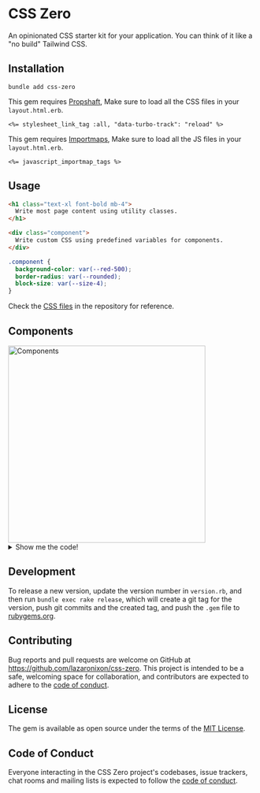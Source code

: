 # CSS Zero

An opinionated CSS starter kit for your application. You can think of it like a "no build" Tailwind CSS.

## Installation

```
bundle add css-zero
```

This gem requires [Propshaft](https://github.com/rails/propshaft), Make sure to load all the CSS files in your `layout.html.erb`.

```html+erb
<%= stylesheet_link_tag :all, "data-turbo-track": "reload" %>
```

This gem requires [Importmaps](https://github.com/rails/importmap-rails), Make sure to load all the JS files in your `layout.html.erb`.

```html+erb
<%= javascript_importmap_tags %>
```

## Usage

```html
<h1 class="text-xl font-bold mb-4">
  Write most page content using utility classes.
</h1>

<div class="component">
  Write custom CSS using predefined variables for components.
</div>
```

```css
.component {
  background-color: var(--red-500);
  border-radius: var(--rounded);
  block-size: var(--size-4);
}
```

Check the [CSS files](app/assets/stylesheets) in the repository for reference.

## Components

<img width="400" alt="Components" src="https://github.com/lazaronixon/css-zero/assets/2651240/3edc4bd1-d3e3-4aaa-a9e1-34e0fffc4378">

<details>
<summary>Show me the code!</summary>

```html+erb
<artice class="flex flex-col pb-10 pi-2 mi-auto w-full" style="gap: 4rem; max-width: 56rem">
  <section class="flex flex-col gap">
    <div class="flex flex-col gap-sm">
      <label for="name_field" class="text-sm font-medium">Full name *</label>
      <input type="text" id="name_field" class="input" required>
    </div>

    <div class="flex flex-col gap-sm">
      <label for="date_field" class="text-sm font-medium">Date picker</label>
      <input type="date" id="date_field" class="input">
    </div>

    <div class="flex flex-col gap-sm">
      <label for="age_range_field" class="text-sm font-medium">Age Range</label>
      <select id="age_range_field" class="input">
        <option value="0-13">0-13</option>
        <option value="14-17">14-17</option>
      </select>
    </div>

    <div class="flex flex-col gap-sm">
      <label for="comment_field" class="text-sm font-medium">Comment</label>
      <textarea id="comment_field" rows="3" class="input"></textarea>
    </div>

    <label class="flex items-center gap-sm" for="terms">
      <input type="checkbox" class="switch" id="terms">
      <span class="text-sm font-medium">Accept terms and conditions</span>
    </label>
  </section>

  <section class="flex flex-wrap items-center gap" aria-busy>
    <button class="btn">Primary</button>
    <button class="btn btn--secondary">Secondary</button>
    <button class="btn btn--outline">Outline</button>
    <button class="btn btn--plain">Plain</button>
    <button class="btn btn--negative">Negative</button>
    <button class="btn btn--loading" disabled><span>Submit</span></button>

    <button class="btn">
      <%= image_tag "circle-alert.svg", role: "presentation", size: 16 %>
      <span>With icon</span>
    </button>
  </section>

  <table class="table">
    <thead>
      <tr>
        <th>Name</th>
        <th>Email</th>
        <th>Access</th>
      </tr>
    </thead>
    <tbody>
      <tr>
        <th>Leslie Alexander</td>
        <td>leslie.alexander@example.com</td>
        <td class="text-subtle">Admin</td>
      </tr>
      <tr>
        <th>Michael Foster</td>
        <td>michael.foster@example.com</td>
        <td class="text-subtle">Owner</td>
      </tr>
      <tr>
        <th>Dries Vincent</td>
        <td>dries.vincent@example.com</td>
        <td class="text-subtle">Member</td>
      </tr>
    </tbody>
  </table>

  <div class="accordion">
    <details name="my_accordion">
      <summary>Is it accessible?</summary>
      <p class="mbe-4 text-sm">Yes. It adheres to the WAI-ARIA design pattern.</p>
    </details>
    <details name="my_accordion">
      <summary>Is it styled?</summary>
      <p class="mbe-4 text-sm">Yes. It comes with default styles that matches the other components' aesthetic.</p>
    </details>
    <details name="my_accordion">
      <summary>Is it animated?</summary>
      <p class="mbe-4 text-sm">Yes. It's animated by default, but you can disable it if you prefer.</p>
    </details>
  </div>

  <div class="alert alert--negative flex items-start gap">
    <%= image_tag("circle-alert.svg", role: "presentation", size: 16) %>
    <div class="flex flex-col">
      <h1 class="font-medium leading-none mbe-1">Error</h1>
      <p class="text-sm">Your session has expired. Please log in again.</p>
    </div>
  </div>

  <section class="flex justify-start gap">
    <div class="badge">Badge</div>
    <div class="badge badge--secondary">Secondary</div>
    <div class="badge badge--outline">Outline</div>
    <div class="badge badge--negative">Negative</div>
  </section>

  <section class="card flex flex-col gap" style="width: 350px; gap: 1.5rem;">
    <div class="flex flex-col gap-sm">
      <h1 class="text-2xl font-semibold leading-none">Create project</h1>
      <p class="text-sm text-subtle">Deploy your new project in one-click.</p>
    </div>

    <div class="flex flex-col gap">
      <div class="flex flex-col gap-sm">
        <label for="name" class="text-sm font-medium">Name</label>
        <input type="text" id="name" placeholder="Name of your project" class="input">
      </div>

      <div class="flex flex-col gap-sm">
        <label for="framework" class="text-sm font-medium">Framework</label>
        <select id="framework" class="input">
          <option value="">Select</option>
          <option value="rails">Ruby on Rails</option>
          <option value="laravel">Laravel</option>
          <option value="next">Next</option>
        </select>
      </div>
    </div>

    <div class="flex justify-between">
      <button class="btn btn--outline">Cancel</button>
      <button class="btn">Destroy</button>
    </div>
  </section>

  <section>
    <dialog id="my_dialog" class="dialog" style="--dialog-max-width: 28rem">
      <form method="dialog">
        <button class="btn btn--plain dialog__close p-0">
          <%= image_tag("x.svg", role: "presentation", size: 16) %>
          <span class="sr-only">Close dialog</span>
        </button>
      </form>

      <div class="flex flex-col">
        <h1 class="text-lg font-semibold">Share link</h1>
        <p class="text-sm text-subtle">Anyone who has this link will be able to view this.</p>
      </div>

      <div class="flex gap-sm mbs-4">
        <div class="flex gap-sm w-full">
          <label for="link" class="sr-only">Link</label>
          <input type="input" id="link" value="https://github.com/lazaronixon/css-zero" class="input" readonly autofocus>
        </div>
        <button class="btn btn--primary">Copy</button>
      </div>
    </dialog>

    <button class="btn" data-controller="show-dialog" data-action="show-dialog#showModal" data-show-dialog-target-value="#my_dialog">
      Show modal
    </button>
  </section>
</artice>
```
</details>

## Development

To release a new version, update the version number in `version.rb`, and then run `bundle exec rake release`, which will create a git tag for the version, push git commits and the created tag, and push the `.gem` file to [rubygems.org](https://rubygems.org).

## Contributing

Bug reports and pull requests are welcome on GitHub at https://github.com/lazaronixon/css-zero. This project is intended to be a safe, welcoming space for collaboration, and contributors are expected to adhere to the [code of conduct](https://github.com/lazaronixon/css-zero/blob/master/CODE_OF_CONDUCT.md).

## License

The gem is available as open source under the terms of the [MIT License](https://opensource.org/licenses/MIT).

## Code of Conduct

Everyone interacting in the CSS Zero project's codebases, issue trackers, chat rooms and mailing lists is expected to follow the [code of conduct](https://github.com/lazaronixon/css-zero/blob/master/CODE_OF_CONDUCT.md).
